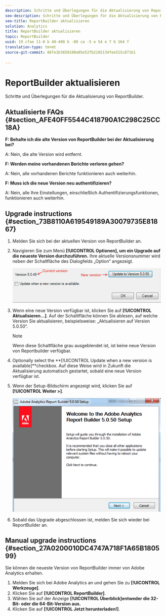 ```yaml
---
description: Schritte und Überlegungen für die Aktualisierung von ReportBuilder.
seo-description: Schritte und Überlegungen für die Aktualisierung von ReportBuilder.
seo-title: ReportBuilder aktualisieren
solution: Analytics
title: ReportBuilder aktualisieren
topic: ReportBuilder
uuid: 19 cfae 11-0 b 40-498 b -89 ca -5 e 54 e 7 b 164 f
translation-type: tm+mt
source-git-commit: 86fe1b3650100a05e52fb2102134fee515c871b1

---
```



# ReportBuilder aktualisieren

Schritte und Überlegungen für die Aktualisierung von ReportBuilder.

## Aktualisierte FAQs {#section_AFE40FF5544C418790A1C298C25CC18A}

**F: Behalte ich die alte Version von ReportBuilder bei der Aktualisierung bei?**

A: Nein, die alte Version wird entfernt.

**F: Werden meine vorhandenen Berichte verloren gehen?**

A: Nein, alle vorhandenen Berichte funktionieren auch weiterhin.

**F: Muss ich die neue Version neu authentifizieren?**

A: Nein, alle Ihre Einstellungen, einschließlich Authentifizierungsfunktionen, funktionieren auch weiterhin.

## Upgrade instructions {#section_73B8110A619549189A30079735E81867}

1. Melden Sie sich bei der aktuellen Version von ReportBuilder an.
1. Navigieren Sie zum Menü **[!UICONTROL Optionen], um ein Upgrade auf die neueste Version durchzuführen.** Ihre aktuelle Versionsnummer wird neben der Schaltfläche des Dialogfelds „Option“ angezeigt.

   ![](assets/upgrade.png)

1. Wenn eine neue Version verfügbar ist, klicken Sie auf **[!UICONTROL Aktualisieren...]**. Auf der Schaltlfläche können Sie ablesen, auf welche Version Sie aktualisieren, beispielsweise: „Aktualisieren auf Version 5.0.50“.

   >[!NOTE]
   >
   >Wenn diese Schaltfläche grau ausgeblendet ist, ist keine neue Version von Reportbuilder verfügbar.

1. Optionally select the **[!UICONTROL Update when a new version is available]**checkbox. Auf diese Weise wird in Zukunft die Aktualisierung automatisch gestartet, sobald eine neue Version verfügbar ist.
1. Wenn der Setup-Bildschirm angezeigt wird, klicken Sie auf **[!UICONTROL Weiter &gt;]**.

   ![](assets/setup.png)

1. Sobald das Upgrade abgeschlossen ist, melden Sie sich wieder bei ReportBuilder an.

## Manual upgrade instructions {#section_27A0200010DC4747A718F1A65B180599}

Sie können die neueste Version von ReportBuilder immer von Adobe Analytics erhalten.

1. Melden Sie sich bei Adobe Analytics an und gehen Sie zu **[!UICONTROL Werkzeuge]**.
1. Klicken Sie auf **[!UICONTROL ReportBuilder]**.
1. Wählen Sie auf der Anzeige **[!UICONTROL Überblick]entweder die 32-Bit- oder die 64-Bit-Version aus.**
1. Klicken Sie auf **[!UICONTROL Jetzt herunterladen!]**.

